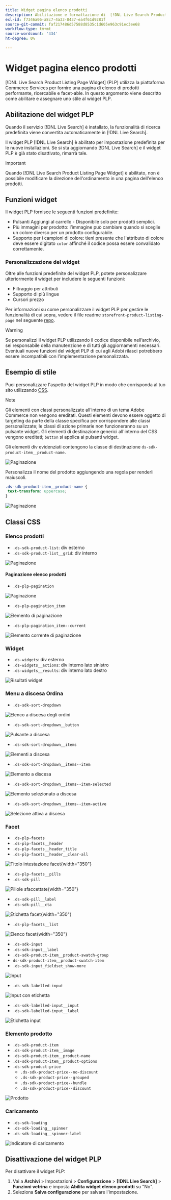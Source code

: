 ```yaml
---
title: Widget pagina elenco prodotti
description: Abilitazione e formattazione di  [!DNL Live Search Product Listing Page Widget]
exl-id: f7346a06-a8c7-4a33-8437-ea4f61d9281f
source-git-commit: faf217486d57588d8535c1d605e963c91ec3ee68
workflow-type: tm+mt
source-wordcount: '434'
ht-degree: 0%

---
```


# Widget pagina elenco prodotti

[!DNL Live Search Product Listing Page Widget] (PLP) utilizza la piattaforma Commerce Services per fornire una pagina di elenco di prodotti performante, ricercabile e facet-able. In questo argomento viene descritto come abilitare e assegnare uno stile al widget PLP.

## Abilitazione del widget PLP

Quando il servizio [!DNL Live Search] è installato, la funzionalità di ricerca predefinita viene convertita automaticamente in [!DNL Live Search].

Il widget PLP [!DNL Live Search] è abilitato per impostazione predefinita per le nuove installazioni. Se si sta aggiornando [!DNL Live Search] e il widget PLP è già stato disattivato, rimarrà tale.

>[!IMPORTANT]
>
>Quando [!DNL Live Search Product Listing Page Widget] è abilitato, non è possibile modificare la direzione dell&#39;ordinamento in una pagina dell&#39;elenco prodotti.

## Funzioni widget

Il widget PLP fornisce le seguenti funzioni predefinite:

- Pulsanti Aggiungi al carrello - Disponibile solo per prodotti semplici.
- Più immagini per prodotto: l’immagine può cambiare quando si sceglie un colore diverso per un prodotto configurabile.
- Supporto per i campioni di colore: tieni presente che l&#39;attributo di colore deve essere digitato `color` affinché il codice possa essere convalidato correttamente.

### Personalizzazione del widget

Oltre alle funzioni predefinite del widget PLP, potete personalizzare ulteriormente il widget per includere le seguenti funzioni:

- Filtraggio per attributi
- Supporto di più lingue
- Cursori prezzo

Per informazioni su come personalizzare il widget PLP per gestire le funzionalità di cui sopra, vedere il file readme `storefront-product-listing-page` nel seguente [repo](https://github.com/adobe/storefront-product-listing-page/).

>[!WARNING]
>
>Se personalizzi il widget PLP utilizzando il codice disponibile nell’archivio, sei responsabile della manutenzione e di tutti gli aggiornamenti necessari. Eventuali nuove funzioni del widget PLP di cui agli Adobi rilasci potrebbero essere incompatibili con l’implementazione personalizzata.

## Esempio di stile

Puoi personalizzare l&#39;aspetto del widget PLP in modo che corrisponda al tuo sito utilizzando [CSS](https://developer.adobe.com/commerce/frontend-core/guide/css/).

>[!NOTE]
>
>Gli elementi con classi personalizzate all’interno di un tema Adobe Commerce non vengono ereditati. Questi elementi devono essere oggetto di targeting da parte della classe specifica per corrispondere alle classi personalizzate; le classi di azione primarie non funzioneranno su un pulsante widget. Gli elementi di destinazione generici all&#39;interno del CSS vengono ereditati; `button` si applica ai pulsanti widget.

Gli elementi div evidenziati contengono la classe di destinazione `ds-sdk-product-item__product-name`.

![Paginazione](assets/plp-css-example.png)

Personalizza il nome del prodotto aggiungendo una regola per renderli maiuscoli.

```css
.ds-sdk-product-item__product-name {
 text-transform: uppercase;
}
```

![Paginazione](assets/plp-css-example-after.png)

## Classi CSS

### Elenco prodotti

- `.ds-sdk-product-list`: div esterno
- `.ds-sdk-product-list__grid`: div interno

![Paginazione](assets/plp-css-product-list.png)

#### Paginazione elenco prodotti

- `.ds-plp-pagination`

![Paginazione](assets/plp-css-pagination.png)

- `.ds-plp-pagination_item`

![Elemento di paginazione](assets/plp-css-pagination-item.png)

- `.ds-plp-pagination_item--current`

![Elemento corrente di paginazione](assets/plp-css-pagination-item-current.png)

### Widget

- `.ds-widgets`: div esterno
- `.ds-widgets__actions`: div interno lato sinistro
- `.ds-widgets__results`: div interno lato destro

![Risultati widget](assets/plp-css-widgets.png)

### Menu a discesa Ordina

- `.ds-sdk-sort-dropdown`

![Elenco a discesa degli ordini](assets/plp-css-dropdown.png)

- `.ds-sdk-sort-dropdown__button`

![Pulsante a discesa](assets/plp-css-dropdown-button.png)

- `.ds-sdk-sort-dropdown__items`

![Elementi a discesa](assets/plp-css-dropdown-items.png)

- `.ds-sdk-sort-dropdown__items--item`

![Elemento a discesa](assets/plp-css-dropdown-item.png)

- `.ds-sdk-sort-dropdown__items--item-selected`

![Elemento selezionato a discesa](assets/plp-css-dropdown-selected.png)

- `.ds-sdk-sort-dropdown__items--item-active`

![Selezione attiva a discesa](assets/plp-css-dropdown-active.png)

### Facet

- `.ds-plp-facets`
- `.ds-plp-facets__header`
- `.ds-plp-facets__header_title`
- `.ds-plp-facets__header__clear-all`

![Titolo intestazione facet](assets/plp-css-facets-title-clear.png){width="350"}

- `.ds-plp-facets__pills`
- `.ds-sdk-pill`

![Pillole sfaccettate](assets/plp-css-facets-pill.png){width="350"}

- `.ds-sdk-pill__label`
- `.ds-sdk-pill__cta`

![Etichetta facet](assets/plp-css-pill-label-cta.png){width="350"}

- `.ds-plp-facets__list`

![Elenco facet](assets/plp-css-facets-list.png){width="350"}

- `.ds-sdk-input`
- `.ds-sdk-input__label`
- `.ds-sdk-product-item__product-swatch-group`
- `ds-sdk-product-item__product-swatch-item`
- `.ds-sdk-input_fieldset_show-more`

![Input](assets/plp-css-sdk-input.png)

- `.ds-sdk-labelled-input`

![Input con etichetta](assets/plp-css-labelled-input.png)

- `.ds-sdk-labelled-input__input`
- `.ds-sdk-labelled-input__label`

![Etichetta input](assets/plp-css-labelled-input-label.png)

### Elemento prodotto

- `.ds-sdk-product-item`
- `.ds-sdk-product-item__image`
- `.ds-sdk-product-item__product-name`
- `.ds-sdk-product-item__product-options`
- `.ds-sdk-product-price`
   - `.ds-sdk-product-price--no-discount`
   - `.ds-sdk-product-price--grouped`
   - `.ds-sdk-product-price--bundle`
   - `.ds-sdk-product-price--discount`

![Prodotto](assets/plp-css-product.png)

### Caricamento

- `.ds-sdk-loading`
- `.ds-sdk-loading__spinner`
- `.ds-sdk-loading__spinner-label`

![Indicatore di caricamento](assets/plp-css-loading.png)

## Disattivazione del widget PLP

Per disattivare il widget PLP:

1. Vai a **Archivi** > Impostazioni > **Configurazione** > **[!DNL Live Search]** > **Funzioni vetrina** e imposta **Abilita widget elenco prodotti** su &quot;No&quot;.
1. Seleziona **Salva configurazione** per salvare l&#39;impostazione.
